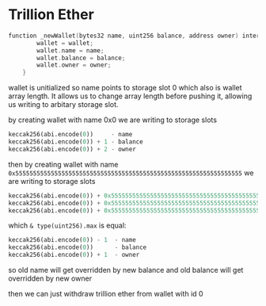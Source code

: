 # Trillion Ether

```c
function _newWallet(bytes32 name, uint256 balance, address owner) internal returns (Wallet storage wallet) {
        wallet = wallet;
        wallet.name = name;
        wallet.balance = balance;
        wallet.owner = owner;
    }
```

wallet is unitialized so name points to storage slot 0 which also is wallet array length. It allows us to change array length before pushing it, allowing us writing to arbitary storage slot.

by creating wallet with name 0x0 we are writing to storage slots

```py
keccak256(abi.encode(0))     - name
keccak256(abi.encode(0)) + 1 - balance
keccak256(abi.encode(0)) + 2 - owner
```

then by creating wallet with name `0x5555555555555555555555555555555555555555555555555555555555555555` we are writing to storage slots

```py
keccak256(abi.encode(0)) + 0x5555555555555555555555555555555555555555555555555555555555555555 * 3 - name
keccak256(abi.encode(0)) + 0x5555555555555555555555555555555555555555555555555555555555555555 * 3 + 1 - balance
keccak256(abi.encode(0)) + 0x5555555555555555555555555555555555555555555555555555555555555555 * 3 + 2 - owner
```
which `& type(uint256).max` is equal:

```py
keccak256(abi.encode(0)) - 1  - name
keccak256(abi.encode(0))      - balance
keccak256(abi.encode(0)) + 1  - owner
```

so old name will get overridden by new balance and old balance will get overridden by new owner

then we can just withdraw trillion ether from wallet with id 0
